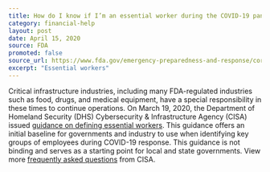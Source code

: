 ```yaml
---
title: How do I know if I’m an essential worker during the COVID-19 pandemic?
category: financial-help
layout: post
date: April 15, 2020
source: FDA
promoted: false
source_url: https://www.fda.gov/emergency-preparedness-and-response/coronavirus-disease-2019-covid-19/coronavirus-disease-2019-covid-19-frequently-asked-questions
excerpt: "Essential workers"
---
```


Critical infrastructure industries, including many FDA-regulated industries such as food, drugs, and medical equipment, have a special responsibility in these times to continue operations. On March 19, 2020, the Department of Homeland Security (DHS) Cybersecurity & Infrastructure Agency (CISA) issued [guidance on defining essential workers](https://www.cisa.gov/identifying-critical-infrastructure-during-covid-19). This guidance offers an initial baseline for governments and industry to use when identifying key groups of employees during COVID-19 response. This guidance is not binding and serves as a starting point for local and state governments. View more [frequently asked questions](https://www.cisa.gov/identifying-critical-infrastructure-during-covid-19) from CISA.
